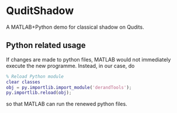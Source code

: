 # QuditShadow
A MATLAB+Python demo for classical shadow on Qudits.






## Python related usage
If changes are made to python files, MATLAB would not immediately execute the new programme. Instead, in our case, do

```matlab
% Reload Python module
clear classes
obj = py.importlib.import_module('derandTools');
py.importlib.reload(obj);
```

so that MATLAB can run the renewed python files.


